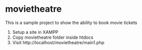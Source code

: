 # movietheatre
This is a sample project to show the ability to book movie tickets

1) Setup a site in XAMPP
2) Copy movietheatre folder inside htdocs
3) Visit http://localhost/movietheatre/main1.php

